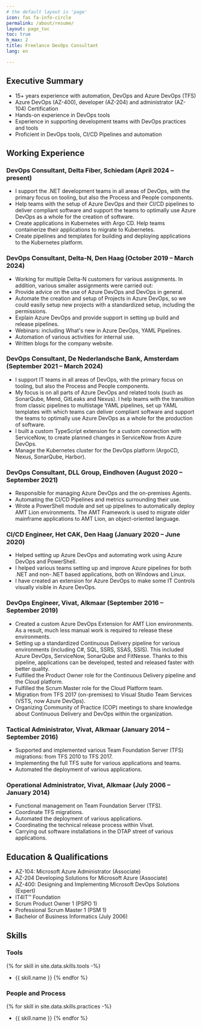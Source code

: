 ```yaml
---
# the default layout is 'page'
icon: fas fa-info-circle
permalink: /about/resume/
layout: page_toc
toc: true
h_max: 2
title: Freelance DevOps Consultant
lang: en

---
```


## Executive Summary

* 15+ years experience with automation, DevOps and Azure DevOps (TFS)
* Azure DevOps (AZ-400), developer (AZ-204) and administrator (AZ-104) Certification
* Hands-on experience in DevOps tools
* Experience in supporting development teams with DevOps practices and tools
* Proficient in DevOps tools, CI/CD Pipelines and automation

## Working Experience

### DevOps Consultant, Delta Fiber, Schiedam (April 2024 – present)

* I support the .NET development teams in all areas of DevOps, with the primary
  focus on tooling, but also the Process and People components.
* Help teams with the setup of Azure DevOps and their CI/CD pipelines to deliver
  compliant software and support the teams to optimally use Azure DevOps as a
  whole for the creation of software.
* Create applications in Kubernetes with Argo CD. Help teams containerize their
  applications to migrate to Kubernetes.
* Create pipelines and templates for building and deploying applications to the
  Kubernetes platform.

### DevOps Consultant, Delta-N, Den Haag (October 2019 – March 2024)

* Working for multiple Delta-N customers for various assignments. In addition, various smaller assignments were carried out:
* Provide advice on the use of Azure DevOps and DevOps in general.
* Automate the creation and setup of Projects in Azure DevOps, so we could easily setup new projects with a standardized setup, including the permissions.
* Explain Azure DevOps and provide support in setting up build and release pipelines.
* Webinars: including What's new in Azure DevOps, YAML Pipelines.
* Automation of various activities for internal use.
* Written blogs for the company website.

### DevOps Consultant, De Nederlandsche Bank, Amsterdam (September 2021 – March 2024)

* I support IT teams in all areas of DevOps, with the primary focus on tooling, but also the Process and People components.
* My focus is on all parts of Azure DevOps and related tools (such as SonarQube, Mend, GitLeaks and Nexus). I help teams with the transition from classic pipelines to multistage YAML pipelines, set up YAML templates with which teams can deliver compliant software and support the teams to optimally use Azure DevOps as a whole for the production of software.
* I built a custom TypeScript extension for a custom connection with ServiceNow, to create planned changes in ServiceNow from Azure DevOps.
* Manage the Kubernetes cluster for the DevOps platform (ArgoCD, Nexus, SonarQube, Harbor).

### DevOps Consultant, DLL Group, Eindhoven (August 2020 – September 2021)

* Responsible for managing Azure DevOps and the on-premises Agents.
* Automating the CI/CD Pipelines and metrics surrounding their use.
* Wrote a PowerShell module and set up pipelines to automatically deploy AMT Lion environments. The AMT Framework is used to migrate older mainframe applications to AMT Lion, an object-oriented language.

### CI/CD Engineer, Het CAK, Den Haag (January 2020 – June 2020)

* Helped setting up Azure DevOps and automating work using Azure DevOps and PowerShell.
* I helped various teams setting up and improve Azure pipelines for both .NET and non-.NET based applications, both on Windows and Linux.
* I have created an extension for Azure DevOps to make some IT Controls visually visible in Azure DevOps.

### DevOps Engineer, Vivat, Alkmaar (September 2016 – September 2019)

* Created a custom Azure DevOps Extension for AMT Lion environments. As a result, much less manual work is required to release these environments.
* Setting up a standardized Continuous Delivery pipeline for various environments (including C#, SQL, SSRS, SSAS, SSIS). This included Azure DevOps, ServiceNow, SonarQube and FitNesse. Thanks to this pipeline, applications can be developed, tested and released faster with better quality.
* Fulfilled the Product Owner role for the Continuous Delivery pipeline and the Cloud platform.
* Fulfilled the Scrum Master role for the Cloud Platform team.
* Migration from TFS 2017 (on-premises) to Visual Studio Team Services (VSTS, now Azure DevOps).
* Organizing Community of Practice (COP) meetings to share knowledge about Continuous Delivery and DevOps within the organization.

### Tactical Administrator, Vivat, Alkmaar (January 2014 – September 2016)

* Supported and implemented various Team Foundation Server (TFS) migrations: from TFS 2010 to TFS 2017.
* Implementing the full TFS suite for various applications and teams.
* Automated the deployment of various applications.

### Operational Administrator, Vivat, Alkmaar (July 2006 – January 2014)

* Functional management on Team Foundation Server (TFS).
* Coordinate TFS migrations.
* Automated the deployment of various applications.
* Coordinating the technical release process within Vivat.
* Carrying out software installations in the DTAP street of various applications.

## Education & Qualifications

* AZ-104: Microsoft Azure Administrator (Associate)
* AZ-204 Developing Solutions for Microsoft Azure (Associate)
* AZ-400: Designing and Implementing Microsoft DevOps Solutions (Expert)
* IT4IT™ Foundation
* Scrum Product Owner 1 (PSPO 1)
* Professional Scrum Master 1 (PSM 1)
* Bachelor of Business Informatics (July 2006)

## Skills

### Tools

{% for skill in site.data.skills.tools -%}
* {{ skill.name }}
{% endfor %}

### People and Process

{% for skill in site.data.skills.practices -%}
* {{ skill.name }}
{% endfor %}
